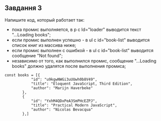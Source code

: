 ## Завдання 3

Напишите код, который работает так:
- пока промис выполняется, в p с Id="loader" выводится текст "...Loading books";
- если промис выполнен успешно - в ul с id="book-list" выводится список книг из массива ниже;
- если промис выполнен с ошибкой - в ul с id="book-list" выводится сообщение "Not found";
- независимо от того, как выполнился промис, сообщение "...Loading books" должно удалятся после выполнения промиса;
```
const books = [{
            "id": "u9kgwNWGi3uUUwh0b8V49",
            "title": "Eloquent JavaScript, Third Edition",
            "author": "Marijn Haverbeke"
        },
        {
            "id": "YxhM4QDxPeA3SmPHcEZPJ",
            "title": "Practical Modern JavaScript",
            "author": "Nicolas Bevacqua"
        },]
```



